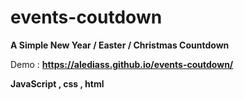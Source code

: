 # events-coutdown



**A Simple New Year / Easter / Christmas Countdown** 

Demo : **https://alediass.github.io/events-coutdown/**

**JavaScript , css , html**


